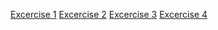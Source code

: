 [Excercise 1](21_1/index.html) [Excercise 2](21_2/index.html) [Excercise 3](21_3/index.html) [Excercise 4](21_4/index.html)
